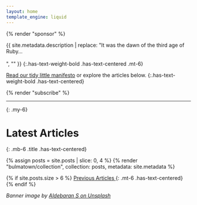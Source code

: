 ```yaml
---
layout: home
template_engine: liquid
---
```


{% render "sponsor" %}

{{ site.metadata.description | replace: "It was the dawn of the third age of Ruby… <br/><br/>", "" }}
{:.has-text-weight-bold .has-text-centered .mt-6}

[Read our tidy little manifesto](/about) or explore the articles below.
{:.has-text-weight-bold .has-text-centered}

{% render "subscribe" %}

----
{: .my-6}

# Latest Articles
{: .mb-6 .title .has-text-centered}

{% assign posts = site.posts | slice: 0, 4 %}
{% render "bulmatown/collection", collection: posts, metadata: site.metadata %}

{% if site.posts.size > 6 %}
  <a href="/articles" class="button is-primary is-outlined is-small"><span>Previous Articles</span> <span class="icon"><i class="fa fa-arrow-right"></i></span></a>
  {: .mt-6 .has-text-centered}
{% endif %}


<p class="mt-6 is-size-7 has-text-centered"><em>Banner image by <a href="https://unsplash.com/photos/g9Ek7TzdMVc">Aldebaran S on Unsplash</a></em></p>
